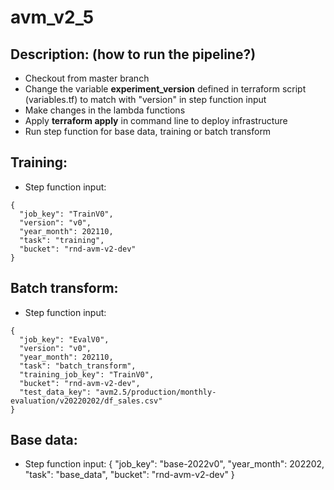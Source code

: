 # avm_v2_5

## Description: (how to run the pipeline?)

* Checkout from master branch
* Change the variable **experiment_version** defined in terraform script (variables.tf) to match with "version" in step function input
* Make changes in the lambda functions
* Apply **terraform apply** in command line to deploy infrastructure
* Run step function for base data, training or batch transform

## Training:
* Step function input:
``` 
{
  "job_key": "TrainV0",
  "version": "v0",
  "year_month": 202110,
  "task": "training",
  "bucket": "rnd-avm-v2-dev"
}
```

## Batch transform:
* Step function input:
```
{
  "job_key": "EvalV0",
  "version": "v0",
  "year_month": 202110,
  "task": "batch_transform",
  "training_job_key": "TrainV0",
  "bucket": "rnd-avm-v2-dev",
  "test_data_key": "avm2.5/production/monthly-evaluation/v20220202/df_sales.csv"
}
```

## Base data:
* Step function input:
{
  "job_key": "base-2022v0",
  "year_month": 202202,
  "task": "base_data",
  "bucket": "rnd-avm-v2-dev"
}


